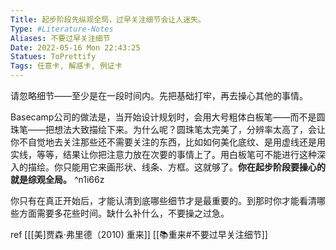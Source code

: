 ```yaml
---
Title: 起步阶段先纵观全局，过早关注细节会让人迷失。 
Type: #Literature-Notes 
Aliases: 不要过早关注细节
Date: 2022-05-16 Mon 22:43:25 
Statues: ToPrettify 
Tags: 任意卡, 解惑卡, 例证卡
---
```

请忽略细节——至少是在一段时间内。先把基础打牢，再去操心其他的事情。

Basecamp公司的做法是，当开始设计规划时，会用大号粗体白板笔——而不是圆珠笔——把想法大致描绘下来。为什么呢？圆珠笔太完美了，分辨率太高了，会让你不自觉地去关注那些还不需要关注的东西，比如如何美化底纹、是用虚线还是用实线，等等，结果让你把注意力放在次要的事情上了。用白板笔可不能进行这种深入的描绘。你只能用它来画形状、线条、方框。这就够了。**你在起步阶段要操心的就是综观全局。**  ^n1i66z

你只有在真正开始后，才能认清到底哪些细节才是最重要的。到那时你才能看清哪些方面需要多花些时间。缺什么补什么，不要操之过急。

ref [[[美]贾森·弗里德（2010) 重来]] 
[[📚重来#不要过早关注细节]]

